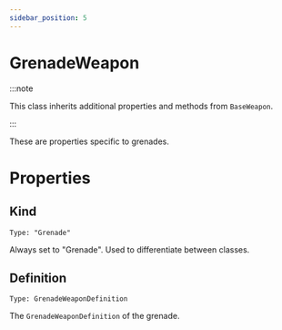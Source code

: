 ```yaml
---
sidebar_position: 5
---
```


# GrenadeWeapon

:::note

This class inherits additional properties and methods from `BaseWeapon`.

:::

These are properties specific to grenades.

# Properties

## Kind

`Type: "Grenade"`

Always set to "Grenade". Used to differentiate between classes.

## Definition

`Type: GrenadeWeaponDefinition`

The `GrenadeWeaponDefinition` of the grenade.